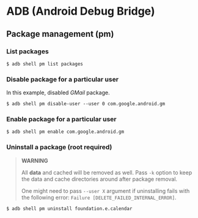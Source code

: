 ADB (Android Debug Bridge)
==========================

## Package management (pm)

### List packages

    $ adb shell pm list packages

### Disable package for a particular user

In this example, disabled *GMail* package.

    $ adb shell pm disable-user --user 0 com.google.android.gm

### Enable package for a particular user

    $ adb shell pm enable com.google.android.gm

### Uninstall a package (root required)

> **WARNING**
>
> All **data** and cached will be removed as well. Pass `-k` option
> to keep the data and cache directories around after package removal.
>
> One might need to pass `--user X` argument if uninstalling fails
> with the following error: `Failure [DELETE_FAILED_INTERNAL_ERROR]`.

    $ adb shell pm uninstall foundation.e.calendar
